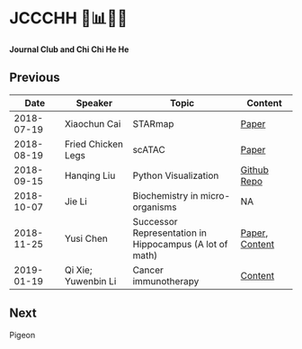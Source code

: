 # JCCCHH  📑📊🍗🍻
**Journal Club and Chi Chi He He**

## Previous
Date | Speaker | Topic	| Content
---- | ------- | ----- | -------
2018-07-19 | Xiaochun Cai | STARmap | [Paper](http://science.sciencemag.org/content/early/2018/06/20/science.aat5691)
2018-08-19 | Fried Chicken Legs | scATAC | [Paper](https://www.cell.com/cell/fulltext/S0092-8674\(18\)30855-9)
2018-09-15 | Hanqing Liu	| Python Visualization | [Github Repo](https://github.com/lhqing/python_visualization)
2018-10-07 | Jie Li | Biochemistry in micro-organisms | NA
2018-11-25 | Yusi Chen | Successor Representation in <br/>Hippocampus (A lot of math) | [Paper](https://www.nature.com/articles/nn.4650), [Content](2018-11-25-Yusi-Chen)
2019-01-19 | Qi Xie; Yuwenbin Li | Cancer immunotherapy | [Content](2019-01-19-Cancer_immu)

## Next
Pigeon


